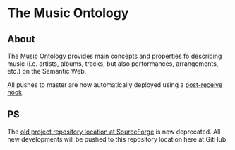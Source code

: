 The Music Ontology
==================

About
-----

The [Music Ontology](http://purl.org/ontology/mo/) provides main concepts and properties fo describing music (i.e. artists, albums, tracks, but also performances, arrangements, etc.) on the Semantic Web.

All pushes to master are now automatically deployed using a [post-receive hook](https://github.com/motools/musicontology-postreceive).

PS
--

The [old project repository location at SourceForge](http://motools.svn.sourceforge.net/viewvc/motools/mo/) is now deprecated. All new developments will be pushed to this repository location here at GitHub.


